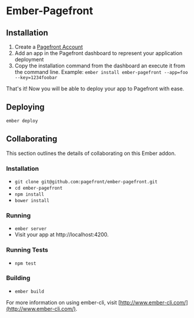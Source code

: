 # Ember-Pagefront

## Installation

1) Create a [Pagefront Account](https://www.pagefronthq.com/)
2) Add an app in the Pagefront dashboard to represent your application deployment
3) Copy the installation command from the dashboard an execute it from the command line. Example:
`ember install ember-pagefront --app=foo --key=1234foobar`

That's it! Now you will be able to deploy your app to Pagefront with ease.

## Deploying

`ember deploy`

## Collaborating

This section outlines the details of collaborating on this Ember addon.

### Installation

* `git clone git@github.com:pagefront/ember-pagefront.git`
* `cd ember-pagefront`
* `npm install`
* `bower install`

### Running

* `ember server`
* Visit your app at http://localhost:4200.

### Running Tests

* `npm test`

### Building

* `ember build`

For more information on using ember-cli, visit [http://www.ember-cli.com/](http://www.ember-cli.com/).
